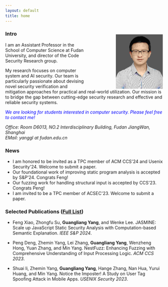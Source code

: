 ```yaml
---
layout: default
title: home
---
```



<img width="150px"  style="float:right; margin-left:100px;margin-top:20px;" src="./pictures/self.jpg">

### Intro
   
I am an Assistant Professor in the School of Computer Science at Fudan University, and director of the Code Security Research group. 

My research focuses on computer system and AI security. Our team is particularly passionate about devising novel security verification and mitigation approaches for practical and real-world utilization. Our mission is to bridge the gap between cutting-edge security research and effective and reliable security systems.
   
<span style="color:blue">*We are looking for students interested in computer security. Please feel free to contact me!*</span>  

<em> Office: Room D6013, NO.2 Interdisciplinary Building, Fudan JiangWan, Shanghai</em>  
<em> EMail: yanggl at fudan.edu.cn</em>    



### News
- I am honored to be invited as a TPC member of ACM CCS'24 and Usenix Security'24. Welcome to submit a paper.   
- Our foundational work of improving static program analysis is accepted by S&P'24. Congrats Feng!  
- Our fuzzing work for handling structural input is accepted by CCS'23. Congrats Peng! 
- I am invited to be a TPC member of ACSEC'23. Welcome to submit a paper.  


### Selected Publications ([Full List](./publications))

- Feng Xiao, Zhongfu Su, **Guangliang Yang**, and Wenke Lee. JASMINE: Scale up JavaScript Static Security Analysis with Computation-based Semantic Explanation. *IEEE S&P 2024*.

- Peng Deng, Zhemin Yang, Lei Zhang, **Guangliang Yang**, Wenzheng Hong, Yuan Zhang, and Min Yang. NestFuzz: Enhancing Fuzzing with Comprehensive Understanding of Input Processing Logic. *ACM CCS 2023*.   
    
- Shuai li, Zhemin Yang, **Guangliang Yang**, Hange Zhang, Nan Hua, Yurui Huang, and Min Yang.  Notice the Imposter! A Study on User Tag Spoofing Attack in Mobile Apps. *USENIX Security 2023*.
